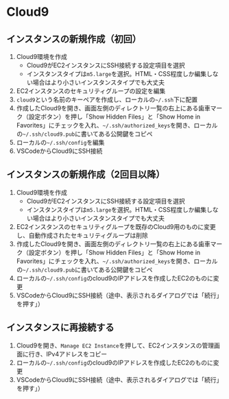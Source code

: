 # Cloud9

## インスタンスの新規作成（初回）

1. Cloud9環境を作成
   - Cloud9がEC2インスタンスにSSH接続する設定項目を選択
   - インスタンスタイプは`m5.large`を選択。HTML・CSS程度しか編集しない場合はより小さいインスタンスタイプでも大丈夫
3. EC2インスタンスのセキュリティグループの設定を編集
4. `cloud9`という名前のキーペアを作成し、ローカルの`~/.ssh`下に配置
6. 作成したCloud9を開き、画面左側のディレクトリ一覧の右上にある歯車マーク（設定ボタン）を押し「Show Hidden Files」と「Show Home in Favorites」にチェックを入れ、`~/.ssh/authorized_keys`を開き、ローカルの`~/.ssh/cloud9.pub`に書いてある公開鍵をコピペ
7. ローカルの`~/.ssh/config`を編集
8. VSCodeからCloud9にSSH接続

## インスタンスの新規作成（2回目以降）

1. Cloud9環境を作成
   - Cloud9がEC2インスタンスにSSH接続する設定項目を選択
   - インスタンスタイプは`m5.large`を選択。HTML・CSS程度しか編集しない場合はより小さいインスタンスタイプでも大丈夫
2. EC2インスタンスのセキュリティグループを既存のCloud9用のものに変更し、自動作成されたセキュリティグループは削除
3. 作成したCloud9を開き、画面左側のディレクトリ一覧の右上にある歯車マーク（設定ボタン）を押し「Show Hidden Files」と「Show Home in Favorites」にチェックを入れ、`~/.ssh/authorized_keys`を開き、ローカルの`~/.ssh/cloud9.pub`に書いてある公開鍵をコピペ
4. ローカルの`~/.ssh/config`のcloud9のIPアドレスを作成したEC2のものに変更
5. VSCodeからCloud9にSSH接続（途中、表示されるダイアログでは「続行」を押す」）

## インスタンスに再接続する

1. Cloud9を開き、`Manage EC2 Instance`を押して、EC2インスタンスの管理画面に行き、IPv4アドレスをコピー
2. ローカルの`~/.ssh/config`のcloud9のIPアドレスを作成したEC2のものに変更
3. VSCodeからCloud9にSSH接続（途中、表示されるダイアログでは「続行」を押す」）

